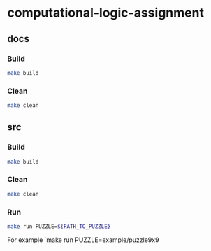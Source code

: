 # computational-logic-assignment

## docs


### Build

```bash
make build
```

### Clean

```bash
make clean
```

## src

### Build

```bash
make build
```

### Clean

```bash
make clean
```

### Run

```bash
make run PUZZLE=${PATH_TO_PUZZLE}
```

For example `make run PUZZLE=example/puzzle9x9
